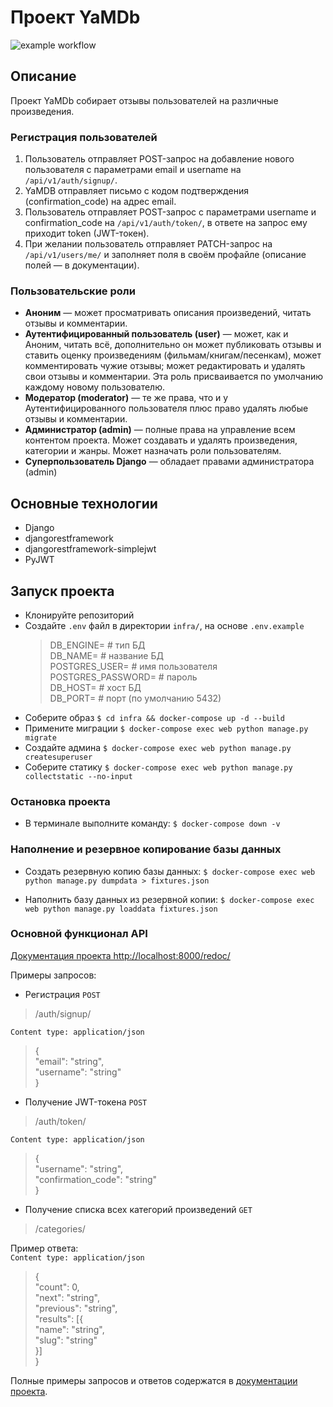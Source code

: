 # Проект YaMDb
![example workflow](https://github.com/feel2code/yamdb_final/actions/workflows/yamdb_workflow.yml/badge.svg)
## Описание

Проект YaMDb собирает отзывы пользователей на различные произведения.

### Регистрация пользователей

1. Пользователь отправляет POST-запрос на добавление нового пользователя с параметрами email и username на ```/api/v1/auth/signup/```.
2. YaMDB отправляет письмо с кодом подтверждения (confirmation_code) на адрес email.
3. Пользователь отправляет POST-запрос с параметрами username и confirmation_code на ```/api/v1/auth/token/```, в ответе на запрос ему приходит token (JWT-токен).
4. При желании пользователь отправляет PATCH-запрос на ```/api/v1/users/me/``` и заполняет поля в своём профайле (описание полей — в документации).

### Пользовательские роли

+ **Аноним** — может просматривать описания произведений, читать отзывы и комментарии.
+ **Аутентифицированный пользователь (user)** — может, как и Аноним, читать всё, дополнительно он может публиковать отзывы и ставить оценку произведениям (фильмам/книгам/песенкам), может комментировать чужие отзывы; может редактировать и удалять свои отзывы и комментарии. Эта роль присваивается по умолчанию каждому новому пользователю.
+ **Модератор (moderator)** — те же права, что и у Аутентифицированного пользователя плюс право удалять любые отзывы и комментарии.
+ **Администратор (admin)** — полные права на управление всем контентом проекта. Может создавать и удалять произведения, категории и жанры. Может назначать роли пользователям.
+ **Суперпользователь Django** — обладает правами администратора (admin)

## Основные технологии

+ Django
+ djangorestframework
+ djangorestframework-simplejwt
+ PyJWT

## Запуск проекта
- Клонируйте репозиторий
- Создайте `.env` файл в директории `infra/`, на основе `.env.example`
  >DB_ENGINE= # тип БД\
  >DB_NAME= # название БД\
  >POSTGRES_USER= # имя пользователя\
  >POSTGRES_PASSWORD= # пароль\
  >DB_HOST= # хост БД\
  >DB_PORT= # порт (по умолчанию 5432)
- Соберите образ
  `$ cd infra && docker-compose up -d --build`
- Примените миграции
  `$ docker-compose exec web python manage.py migrate`
- Создайте админа
  `$ docker-compose exec web python manage.py createsuperuser`
- Соберите статику
  `$ docker-compose exec web python manage.py collectstatic --no-input`

### Остановка проекта
- В терминале выполните команду:
  `$ docker-compose down -v`

### Наполнение и резервное копирование базы данных
- Создать резервную копию базы данных:
  `$ docker-compose exec web python manage.py dumpdata > fixtures.json`

- Наполнить базу данных из резервной копии:
  `$ docker-compose exec web python manage.py loaddata fixtures.json`

### Основной функционал API
[Документация проекта http://localhost:8000/redoc/](http://localhost:8000/redoc/)

Примеры запросов:

- Регистрация 
`POST`
> /auth/signup/

`Content type: application/json`
> {\
> "email": "string",\
> "username": "string"\
> }

- Получение JWT-токена
`POST`
> /auth/token/

`Content type: application/json`
> { \
> "username": "string",\
> "confirmation_code": "string"\
> }

- Получение списка всех категорий произведений
`GET`
> /categories/

Пример ответа: \
`Content type: application/json`
> { \
> "count": 0,\
> "next": "string",\
> "previous": "string",\
> "results": [{\
> "name": "string",\
> "slug": "string"\
> }]\
> }

Полные примеры запросов и ответов содержатся в [документации проекта](http://localhost:8000/redoc/).